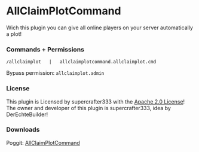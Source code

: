 # AllClaimPlotCommand
Wich this plugin you can give all online players on your server automatically a plot!

### Commands + Permissions
``/allclaimplot   |   allclaimplotcommand.allclaimplot.cmd``

Bypass permission: ``allclaimplot.admin``

### License
This plugin is Licensed by supercrafter333 with the [Apache 2.0 License](/LICENSE)! The owner and developer of this plugin is supercrafter333, idea by DerEchteBuilder!

### Downloads
Poggit: <a href="https://poggit.pmmp.io/ci/supercrafter333/AllClaimPlotCommand" target="_blank">AllClaimPlotCommand</a>
